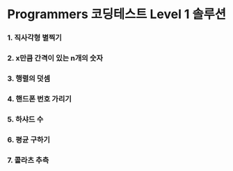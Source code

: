 # Programmers 코딩테스트 Level 1 솔루션

### 1. 직사각형 별찍기
### 2. x만큼 간격이 있는 n개의 숫자
### 3. 행렬의 덧셈
### 4. 핸드폰 번호 가리기
### 5. 하샤드 수
### 6. 평균 구하기
### 7. 콜라츠 추측
